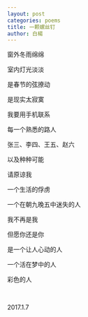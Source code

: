 ```yaml
---
layout: post
categories: poems
title: 一颗螺丝钉
author: 白楊
---
```


窗外冬雨绵绵

室内灯光淡淡

是春节的弦撩动

是现实太寂寞

我要用手机联系

每一个熟悉的路人

张三、李四、王五、赵六

以及种种可能

请原谅我

一个生活的俘虏

一个在朝九晚五中迷失的人

我不再是我

但愿你还是你

是一个让人心动的人

一个活在梦中的人

彩色的人

&nbsp;

2017.1.7






